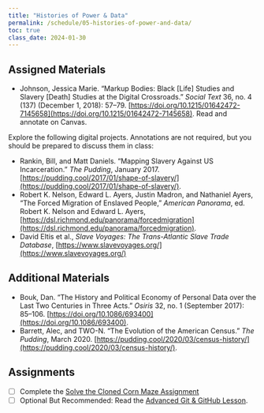 ```yaml
---
title: "Histories of Power & Data"
permalink: /schedule/05-histories-of-power-and-data/
toc: true
class_date: 2024-01-30
---
```


## Assigned Materials

- Johnson, Jessica Marie. “Markup Bodies: Black [Life] Studies and Slavery [Death] Studies at the Digital Crossroads.” *Social Text* 36, no. 4 (137) (December 1, 2018): 57–79. [https://doi.org/10.1215/01642472-7145658](https://doi.org/10.1215/01642472-7145658). Read and annotate on Canvas.

Explore the following digital projects. Annotations are not required, but you should be prepared to discuss them in class:

- Rankin, Bill, and Matt Daniels. “Mapping Slavery Against US Incarceration.” *The Pudding*, January 2017. [https://pudding.cool/2017/01/shape-of-slavery/](https://pudding.cool/2017/01/shape-of-slavery/).
- Robert K. Nelson, Edward L. Ayers, Justin Madron, and Nathaniel Ayers, “The Forced Migration of Enslaved People,” *American Panorama*, ed. Robert K. Nelson and Edward L. Ayers, [https://dsl.richmond.edu/panorama/forcedmigration](https://dsl.richmond.edu/panorama/forcedmigration).
- David Eltis et al., *Slave Voyages: The Trans-Atlantic Slave Trade Database*, [https://www.slavevoyages.org/](https://www.slavevoyages.org/)


## Additional Materials

- Bouk, Dan. “The History and Political Economy of Personal Data over the Last Two Centuries in Three Acts.” *Osiris* 32, no. 1 (September 2017): 85–106. [https://doi.org/10.1086/693400](https://doi.org/10.1086/693400).
- Barrett, Alec, and TWO-N. “The Evolution of the American Census.” *The Pudding*, March 2020. [https://pudding.cool/2020/03/census-history/](https://pudding.cool/2020/03/census-history/).

## Assignments

- [ ] Complete the [Solve the Cloned Corn Maze Assignment]({{site.baseurl}}/materials/introducing-humanities-computing/03-intro-versioning#solve-the-cloned-corn-maze)
- [ ] Optional But Recommended: Read the [Advanced Git & GitHub Lesson]({{site.baseurl}}/introducing-humanities-computing/05-advanced-git-github).
